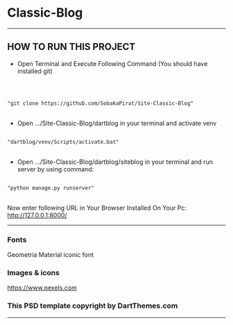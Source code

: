 # Classic-Blog
<hr>

## HOW TO RUN THIS PROJECT

<ul>
<li>Open Terminal and Execute Following Command (You should have installed git)</li></ul>
 <br>
<pre>
<code>
"git clone https://github.com/SobakaPirat/Site-Classic-Blog"
</code>
</pre>

 
<ul><li>Open .../Site-Classic-Blog/dartblog in your terminal and activate venv</li></ul>
<pre>
<code>
"dartblog/venv/Scripts/activate.bat"
</code>
</pre>

<ul><li>Open .../Site-Classic-Blog/dartblog/siteblog in your terminal and run server by using command:</li></ul>
<pre>
<code>
"python manage.py runserver"
</code>
</pre>



 
Now enter following URL in Your Browser Installed On Your Pc:
 <br>
http://127.0.0.1:8000/ 
<hr>

### Fonts

Geometria
Material 
iconic font


### Images & icons
https://www.pexels.com


### This PSD template copyright by DartThemes.com
<hr>

